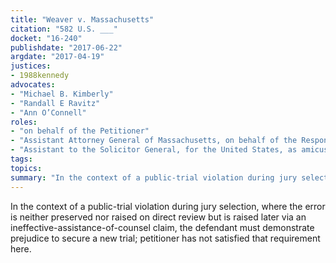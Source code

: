 ```yaml
---
title: "Weaver v. Massachusetts"
citation: "582 U.S. ___"
docket: "16-240"
publishdate: "2017-06-22"
argdate: "2017-04-19"
justices:
- 1988kennedy
advocates:
- "Michael B. Kimberly"
- "Randall E Ravitz"
- "Ann O’Connell"
roles:
- "on behalf of the Petitioner"
- "Assistant Attorney General of Massachusetts, on behalf of the Respondent"
- "Assistant to the Solicitor General, for the United States, as amicus curiae, supporting the Respondent"
tags:
topics:
summary: "In the context of a public-trial violation during jury selection, where the error is neither preserved nor raised on direct review but is raised later via an ineffective-assistance-of-counsel claim, the defendant must demonstrate prejudice to secure a new trial; petitioner has not satisfied that requirement here."
---
```

In the context of a public-trial violation during jury selection, where the error is neither preserved nor raised on direct review but is raised later via an ineffective-assistance-of-counsel claim, the defendant must demonstrate prejudice to secure a new trial; petitioner has not satisfied that requirement here.

